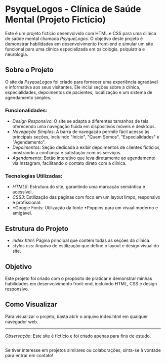 # PsyqueLogos - Clínica de Saúde Mental (Projeto Fictício)

Este é um projeto fictício desenvolvido com HTML e CSS para uma clínica de saúde mental chamada *PsyqueLogos*. O objetivo deste projeto é demonstrar habilidades em desenvolvimento front-end e simular um site funcional para uma clínica especializada em psicologia, psiquiatria e neurologia.

## Sobre o Projeto

O site da *PsyqueLogos* foi criado para fornecer uma experiência agradável e informativa aos seus visitantes. Ele inclui seções sobre a clínica, especialidades, depoimentos de pacientes, localização e um sistema de agendamento simples.

### Funcionalidades:
- *Design Responsivo*: O site se adapta a diferentes tamanhos de tela, oferecendo uma navegação fluida em dispositivos móveis e desktops.
- *Navegação Simples*: A barra de navegação permite fácil acesso às principais seções, incluindo "Início", "Quem Somos", "Especialidades" e "Agendamento".
- *Depoimentos*: Seção dedicada a exibir depoimentos de clientes fictícios, mostrando a confiança e satisfação com os serviços.
- *Agendamento*: Botão interativo que leva diretamente ao agendamento via Instagram, facilitando o contato direto com a clínica.
  
### Tecnologias Utilizadas:
- *HTML5*: Estrutura do site, garantindo uma marcação semântica e acessível.
- *CSS3*: Estilização das páginas com foco em um layout limpo, responsivo e profissional.
- *Google Fonts: Utilização da fonte *Poppins para um visual moderno e amigável.

## Estrutura do Projeto
- *index.html*: Página principal que contém todas as seções da clínica.
- *styles.css*: Arquivo de estilização que define o layout e design visual do site.

## Objetivo
Este projeto foi criado com o propósito de praticar e demonstrar minhas habilidades em desenvolvimento front-end, incluindo HTML, CSS e design responsivo. 

## Como Visualizar
Para visualizar o projeto, basta abrir o arquivo index.html em qualquer navegador web.

---

*Observação*: Este site é fictício e foi criado apenas para fins de estudo.

---

Se tiver interesse em projetos similares ou colaborações, sinta-se à vontade para entrar em contato!

